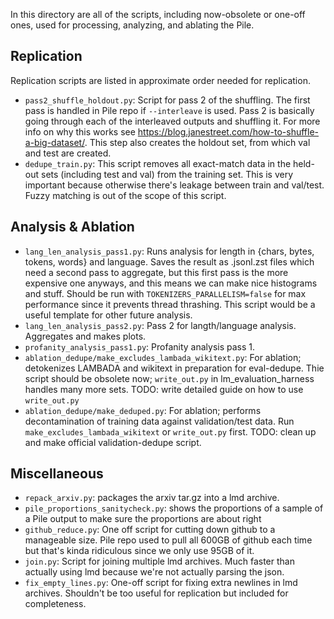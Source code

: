 In this directory are all of the scripts, including now-obsolete or one-off ones, used for processing, analyzing, and ablating the Pile.

## Replication

Replication scripts are listed in approximate order needed for replication.

 - `pass2_shuffle_holdout.py`: Script for pass 2 of the shuffling. The first pass is handled in Pile repo if `--interleave` is used. Pass 2 is basically going through each of the interleaved outputs and shuffling it. For more info on why this works see https://blog.janestreet.com/how-to-shuffle-a-big-dataset/. This step also creates the holdout set, from which val and test are created.
 - `dedupe_train.py`: This script removes all exact-match data in the held-out sets (including test and val) from the training set. This is very important because otherwise there's leakage between train and val/test. Fuzzy matching is out of the scope of this script.

## Analysis & Ablation

 - `lang_len_analysis_pass1.py`: Runs analysis for length in {chars, bytes, tokens, words} and language. Saves the result as .jsonl.zst files which need a second pass to aggregate, but this first pass is the more expensive one anyways, and this means we can make nice histograms and stuff. Should be run with `TOKENIZERS_PARALLELISM=false` for max performance since it prevents thread thrashing. This script would be a useful template for other future analysis.
 - `lang_len_analysis_pass2.py`: Pass 2 for langth/language analysis. Aggregates and makes plots.
 - `profanity_analysis_pass1.py`: Profanity analysis pass 1.
 - `ablation_dedupe/make_excludes_lambada_wikitext.py`: For ablation; detokenizes LAMBADA and wikitext in preparation for eval-dedupe. Thie script should be obsolete now; `write_out.py` in lm_evaluation_harness handles many more sets. TODO: write detailed guide on how to use `write_out.py`
 - `ablation_dedupe/make_deduped.py`: For ablation; performs decontamination of training data against validation/test data. Run `make_excludes_lambada_wikitext` or `write_out.py` first. TODO: clean up and make official validation-dedupe script.

## Miscellaneous

 - `repack_arxiv.py`: packages the arxiv tar.gz into a lmd archive.
 - `pile_proportions_sanitycheck.py`: shows the proportions of a sample of a Pile output to make sure the proportions are about right
 - `github_reduce.py`: One off script for cutting down github to a manageable size. Pile repo used to pull all 600GB of github each time but that's kinda ridiculous since we only use 95GB of it.
 - `join.py`: Script for joining multiple lmd archives. Much faster than actually using lmd because we're not actually parsing the json.
 - `fix_empty_lines.py`: One-off script for fixing extra newlines in lmd archives. Shouldn't be too useful for replication but included for completeness.